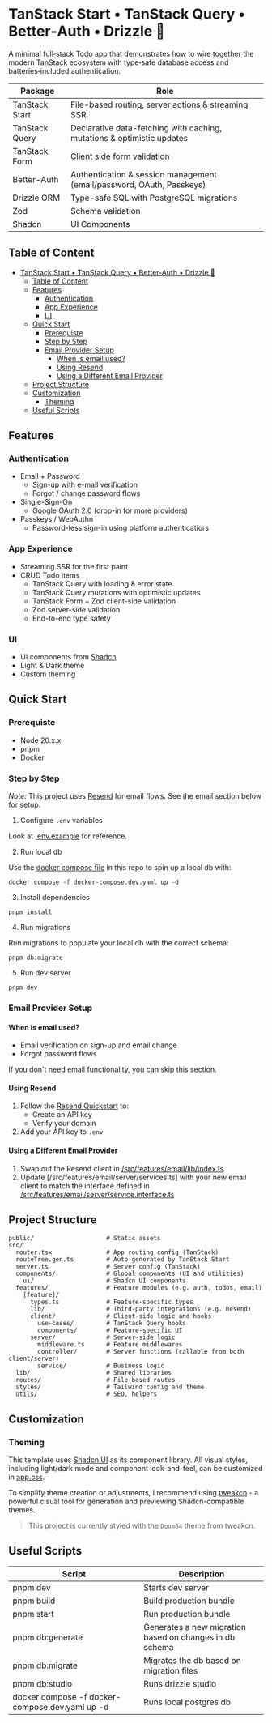 # TanStack Start • TanStack Query • Better‑Auth • Drizzle 🚀

A minimal full‑stack Todo app that demonstrates how to wire together the modern TanStack ecosystem with type‑safe database access and batteries‑included authentication.

| Package        | Role                                                                   |
| -------------- | ---------------------------------------------------------------------- |
| TanStack Start | File-based routing, server actions & streaming SSR                     |
| TanStack Query | Declarative data-fetching with caching, mutations & optimistic updates |
| TanStack Form  | Client side form validation                                            |
| Better-Auth    | Authentication & session management (email/password, OAuth, Passkeys)  |
| Drizzle ORM    | Type-safe SQL with PostgreSQL migrations                               |
| Zod            | Schema validation                                                      |
| Shadcn         | UI Components                                                          |

## Table of Content

- [TanStack Start • TanStack Query • Better‑Auth • Drizzle 🚀](#tanstack-start--tanstack-query--betterauth--drizzle-)
  - [Table of Content](#table-of-content)
  - [Features](#features)
    - [Authentication](#authentication)
    - [App Experience](#app-experience)
    - [UI](#ui)
  - [Quick Start](#quick-start)
    - [Prerequiste](#prerequiste)
    - [Step by Step](#step-by-step)
    - [Email Provider Setup](#email-provider-setup)
      - [When is email used?](#when-is-email-used)
      - [Using Resend](#using-resend)
      - [Using a Different Email Provider](#using-a-different-email-provider)
  - [Project Structure](#project-structure)
  - [Customization](#customization)
    - [Theming](#theming)
  - [Useful Scripts](#useful-scripts)

## Features

### Authentication

- Email + Password
  - Sign-up with e-mail verification
  - Forgot / change password flows
- Single-Sign-On
  - Google OAuth 2.0 (drop-in for more providers)
- Passkeys / WebAuthn
  - Password-less sign-in using platform authenticatiors

### App Experience

- Streaming SSR for the first paint
- CRUD Todo items
  - TanStack Query with loading & error state
  - TanStack Query mutations with optimistic updates
  - TanStack Form + Zod client-side validation
  - Zod server-side validation
  - End-to-end type safety

### UI

- UI components from [Shadcn](https://ui.shadcn.com/)
- Light & Dark theme
- Custom theming

## Quick Start

### Prerequiste

- Node 20.x.x
- pnpm
- Docker

### Step by Step

_Note:_ This project uses [Resend](https://resend.com/) for email flows. See the email section below for setup.

1. Configure `.env` variables

Look at [.env.example](./.env.example) for reference.

2. Run local db

Use the [docker compose file](./docker-compose.dev.yaml) in this repo to spin up a local db with:

```
docker compose -f docker-compose.dev.yaml up -d
```

3. Install dependencies

```
pnpm install
```

4. Run migrations

Run migrations to populate your local db with the correct schema:

```
pnpm db:migrate
```

5. Run dev server

```
pnpm dev
```

### Email Provider Setup

#### When is email used?

- Email verification on sign-up and email change
- Forgot password flows

If you don't need email functionality, you can skip this section.

#### Using Resend

1. Follow the [Resend Quickstart](https://resend.com/docs/send-with-nodejs) to:
   - Create an API key
   - Verify your domain
2. Add your API key to `.env`

#### Using a Different Email Provider

1. Swap out the Resend client in [/src/features/email/lib/index.ts](/src/features/email/lib/index.ts)
2. Update [/src/features/email/server/services.ts] with your new email client to match the interface defined in [/src/features/email/server/service.interface.ts](/src/features/email/server/service.interface.ts)

## Project Structure

```
public/                    # Static assets
src/
  router.tsx               # App routing config (TanStack)
  routeTree.gen.ts         # Auto-generated by TanStack Start
  server.ts                # Server config (TanStack)
  components/              # Global components (UI and utilities)
    ui/                    # Shadcn UI components
  features/                # Feature modules (e.g. auth, todos, email)
    [feature]/
      types.ts             # Feature-specific types
      lib/                 # Third-party integrations (e.g. Resend)
      client/              # Client-side logic and hooks
        use-cases/         # TanStack Query hooks
        components/        # Feature-specific UI
      server/              # Server-side logic
        middleware.ts      # Feature middlewares
        controller/        # Server functions (callable from both client/server)
        service/           # Business logic
  lib/                     # Shared libraries
  routes/                  # File-based routes
  styles/                  # Tailwind config and theme
  utils/                   # SEO, helpers
```

## Customization

### Theming

This template uses [Shadcn UI](https://ui.shadcn.com/) as its component library.
All visual styles, including light/dark mode and component look-and-feel, can be customized in [app.css](/src/styles/app.css).

To simplify theme creation or adjustments, I recommend using [tweakcn](https://tweakcn.com/) - a powerful cisual tool for generation and previewing Shadcn-compatible themes.

> This project is currently styled with the `Doom64` theme from tweakcn.

## Useful Scripts

| Script                                          | Description                                             |
| ----------------------------------------------- | ------------------------------------------------------- |
| pnpm dev                                        | Starts dev server                                       |
| pnpm build                                      | Build production bundle                                 |
| pnpm start                                      | Run production bundle                                   |
| pnpm db:generate                                | Generates a new migration based on changes in db schema |
| pnpm db:migrate                                 | Migrates the db based on migration files                |
| pnpm db:studio                                  | Runs drizzle studio                                     |
| docker compose -f docker-compose.dev.yaml up -d | Runs local postgres db                                  |
